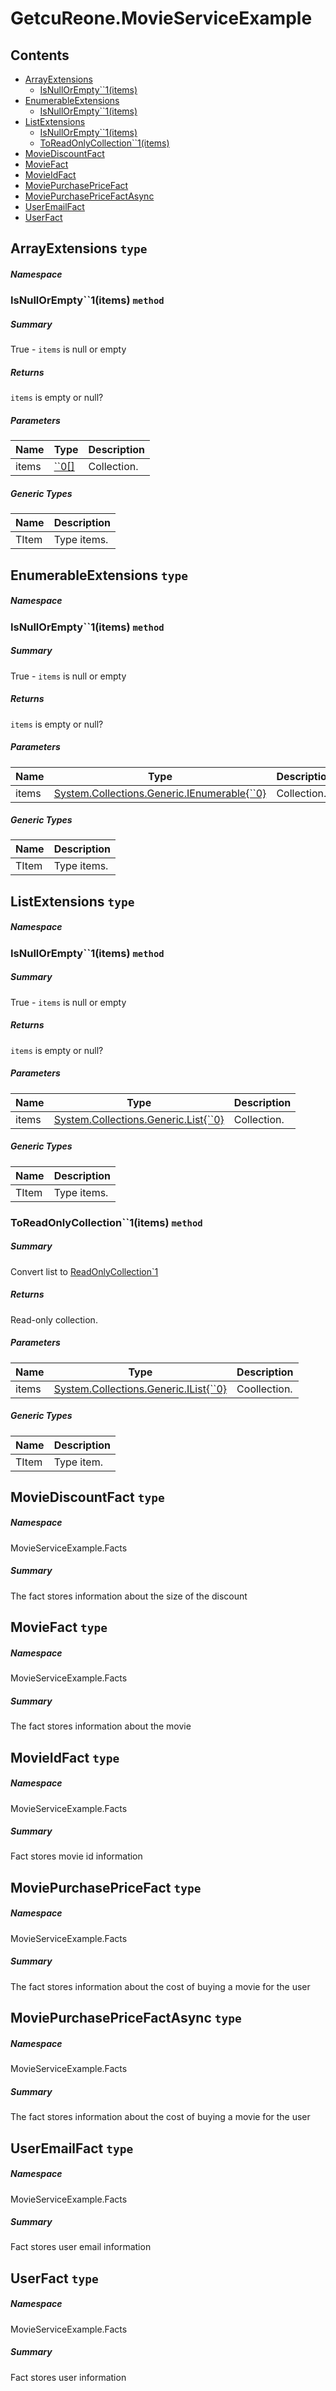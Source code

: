 <a name='assembly'></a>
# GetcuReone.MovieServiceExample

## Contents

- [ArrayExtensions](#T--ArrayExtensions '.ArrayExtensions')
  - [IsNullOrEmpty\`\`1(items)](#M-ArrayExtensions-IsNullOrEmpty``1-``0[]- 'ArrayExtensions.IsNullOrEmpty``1(``0[])')
- [EnumerableExtensions](#T--EnumerableExtensions '.EnumerableExtensions')
  - [IsNullOrEmpty\`\`1(items)](#M-EnumerableExtensions-IsNullOrEmpty``1-System-Collections-Generic-IEnumerable{``0}- 'EnumerableExtensions.IsNullOrEmpty``1(System.Collections.Generic.IEnumerable{``0})')
- [ListExtensions](#T--ListExtensions '.ListExtensions')
  - [IsNullOrEmpty\`\`1(items)](#M-ListExtensions-IsNullOrEmpty``1-System-Collections-Generic-List{``0}- 'ListExtensions.IsNullOrEmpty``1(System.Collections.Generic.List{``0})')
  - [ToReadOnlyCollection\`\`1(items)](#M-ListExtensions-ToReadOnlyCollection``1-System-Collections-Generic-IList{``0}- 'ListExtensions.ToReadOnlyCollection``1(System.Collections.Generic.IList{``0})')
- [MovieDiscountFact](#T-MovieServiceExample-Facts-MovieDiscountFact 'MovieServiceExample.Facts.MovieDiscountFact')
- [MovieFact](#T-MovieServiceExample-Facts-MovieFact 'MovieServiceExample.Facts.MovieFact')
- [MovieIdFact](#T-MovieServiceExample-Facts-MovieIdFact 'MovieServiceExample.Facts.MovieIdFact')
- [MoviePurchasePriceFact](#T-MovieServiceExample-Facts-MoviePurchasePriceFact 'MovieServiceExample.Facts.MoviePurchasePriceFact')
- [MoviePurchasePriceFactAsync](#T-MovieServiceExample-Facts-MoviePurchasePriceFactAsync 'MovieServiceExample.Facts.MoviePurchasePriceFactAsync')
- [UserEmailFact](#T-MovieServiceExample-Facts-UserEmailFact 'MovieServiceExample.Facts.UserEmailFact')
- [UserFact](#T-MovieServiceExample-Facts-UserFact 'MovieServiceExample.Facts.UserFact')

<a name='T--ArrayExtensions'></a>
## ArrayExtensions `type`

##### Namespace



<a name='M-ArrayExtensions-IsNullOrEmpty``1-``0[]-'></a>
### IsNullOrEmpty\`\`1(items) `method`

##### Summary

True - `items` is null or empty

##### Returns

`items` is empty or null?

##### Parameters

| Name | Type | Description |
| ---- | ---- | ----------- |
| items | [\`\`0[]](#T-``0[] '``0[]') | Collection. |

##### Generic Types

| Name | Description |
| ---- | ----------- |
| TItem | Type items. |

<a name='T--EnumerableExtensions'></a>
## EnumerableExtensions `type`

##### Namespace



<a name='M-EnumerableExtensions-IsNullOrEmpty``1-System-Collections-Generic-IEnumerable{``0}-'></a>
### IsNullOrEmpty\`\`1(items) `method`

##### Summary

True - `items` is null or empty

##### Returns

`items` is empty or null?

##### Parameters

| Name | Type | Description |
| ---- | ---- | ----------- |
| items | [System.Collections.Generic.IEnumerable{\`\`0}](http://msdn.microsoft.com/query/dev14.query?appId=Dev14IDEF1&l=EN-US&k=k:System.Collections.Generic.IEnumerable 'System.Collections.Generic.IEnumerable{``0}') | Collection. |

##### Generic Types

| Name | Description |
| ---- | ----------- |
| TItem | Type items. |

<a name='T--ListExtensions'></a>
## ListExtensions `type`

##### Namespace



<a name='M-ListExtensions-IsNullOrEmpty``1-System-Collections-Generic-List{``0}-'></a>
### IsNullOrEmpty\`\`1(items) `method`

##### Summary

True - `items` is null or empty

##### Returns

`items` is empty or null?

##### Parameters

| Name | Type | Description |
| ---- | ---- | ----------- |
| items | [System.Collections.Generic.List{\`\`0}](http://msdn.microsoft.com/query/dev14.query?appId=Dev14IDEF1&l=EN-US&k=k:System.Collections.Generic.List 'System.Collections.Generic.List{``0}') | Collection. |

##### Generic Types

| Name | Description |
| ---- | ----------- |
| TItem | Type items. |

<a name='M-ListExtensions-ToReadOnlyCollection``1-System-Collections-Generic-IList{``0}-'></a>
### ToReadOnlyCollection\`\`1(items) `method`

##### Summary

Convert list to [ReadOnlyCollection\`1](http://msdn.microsoft.com/query/dev14.query?appId=Dev14IDEF1&l=EN-US&k=k:System.Collections.ObjectModel.ReadOnlyCollection`1 'System.Collections.ObjectModel.ReadOnlyCollection`1')

##### Returns

Read-only collection.

##### Parameters

| Name | Type | Description |
| ---- | ---- | ----------- |
| items | [System.Collections.Generic.IList{\`\`0}](http://msdn.microsoft.com/query/dev14.query?appId=Dev14IDEF1&l=EN-US&k=k:System.Collections.Generic.IList 'System.Collections.Generic.IList{``0}') | Coollection. |

##### Generic Types

| Name | Description |
| ---- | ----------- |
| TItem | Type item. |

<a name='T-MovieServiceExample-Facts-MovieDiscountFact'></a>
## MovieDiscountFact `type`

##### Namespace

MovieServiceExample.Facts

##### Summary

The fact stores information about the size of the discount

<a name='T-MovieServiceExample-Facts-MovieFact'></a>
## MovieFact `type`

##### Namespace

MovieServiceExample.Facts

##### Summary

The fact stores information about the movie

<a name='T-MovieServiceExample-Facts-MovieIdFact'></a>
## MovieIdFact `type`

##### Namespace

MovieServiceExample.Facts

##### Summary

Fact stores movie id information

<a name='T-MovieServiceExample-Facts-MoviePurchasePriceFact'></a>
## MoviePurchasePriceFact `type`

##### Namespace

MovieServiceExample.Facts

##### Summary

The fact stores information about the cost of buying a movie for the user

<a name='T-MovieServiceExample-Facts-MoviePurchasePriceFactAsync'></a>
## MoviePurchasePriceFactAsync `type`

##### Namespace

MovieServiceExample.Facts

##### Summary

The fact stores information about the cost of buying a movie for the user

<a name='T-MovieServiceExample-Facts-UserEmailFact'></a>
## UserEmailFact `type`

##### Namespace

MovieServiceExample.Facts

##### Summary

Fact stores user email information

<a name='T-MovieServiceExample-Facts-UserFact'></a>
## UserFact `type`

##### Namespace

MovieServiceExample.Facts

##### Summary

Fact stores user information
